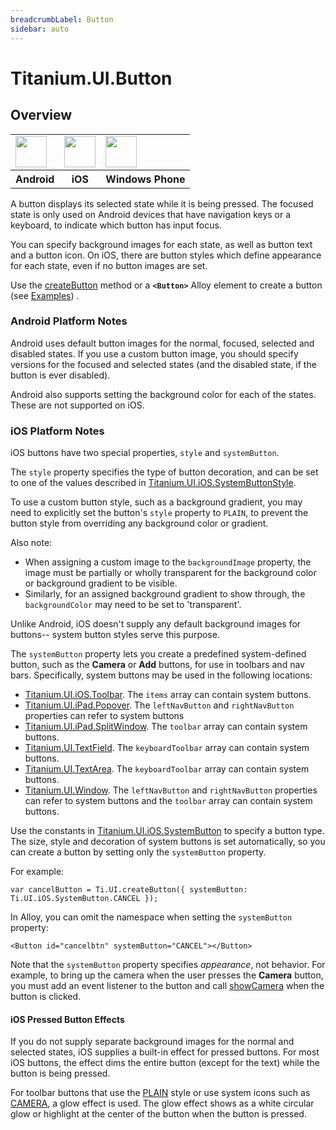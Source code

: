 ```yaml
---
breadcrumbLabel: Button
sidebar: auto
---
```


# Titanium.UI.Button

<ProxySummary/>

## Overview

<table id="platformComparison">
  <tr>
    <td><img src="images/button/button_android.png" height="50" /></td>
    <td><img src="images/button/button_ios.png" height="50" /></td>
    <td><img src="images/button/button_wp.png" height="50" /></td>
  </tr>
  <tr><th>Android</th><th>iOS</th><th>Windows Phone</th></tr>
</table>

A button displays its  selected state while it is being pressed. The focused state is
only used on Android devices that have navigation keys or a keyboard, to indicate
which button has input focus.

You can specify background images for each state, as well as button text and a button
icon. On iOS, there are button styles which define appearance for each state, even if
no button images are set.

Use the [createButton](Titanium.UI.createButton) method or a **`<Button>`** Alloy element to create a button
(see [Examples](#!/api/Titanium.UI.Button-examples)) .

### Android Platform Notes

Android uses default button images for the normal, focused, selected and disabled
states. If you use a custom button image, you should specify versions for the focused
and selected states (and the disabled state, if the button is ever disabled).

Android also supports setting the background color for each of the states. These are not
supported on iOS.

### iOS Platform Notes

iOS buttons have two special properties, `style` and `systemButton`.

The `style` property specifies the type of button decoration, and can be set to one
of the values described in [Titanium.UI.iOS.SystemButtonStyle](Titanium.UI.iOS.SystemButtonStyle).

To use a custom button style, such as a background gradient, you may need to explicitly set
the button's `style` property to `PLAIN`, to prevent the button style from overriding any background color or gradient.

Also note:

* When assigning a custom image to the `backgroundImage` property, the image must be
partially or wholly transparent for the background color or background gradient to be visible.
* Similarly, for an assigned background gradient to show through, the `backgroundColor` may need to be
set to 'transparent'.

Unlike Android, iOS doesn't supply any default background images for buttons--
system button styles serve this purpose.

The `systemButton` property lets you create a predefined system-defined button,
such as the **Camera** or **Add** buttons, for use in toolbars and nav bars.
Specifically, system buttons may be used in the following locations:

* [Titanium.UI.iOS.Toolbar](Titanium.UI.iOS.Toolbar). The `items` array can contain system buttons.
* [Titanium.UI.iPad.Popover](Titanium.UI.iPad.Popover). The `leftNavButton` and `rightNavButton` properties can
  refer to system buttons
* [Titanium.UI.iPad.SplitWindow](Titanium.UI.iPad.SplitWindow). The `toolbar` array can contain system buttons.
* [Titanium.UI.TextField](Titanium.UI.TextField). The `keyboardToolbar` array can contain system buttons.
* [Titanium.UI.TextArea](Titanium.UI.TextArea). The `keyboardToolbar` array can contain system buttons.
* [Titanium.UI.Window](Titanium.UI.Window). The `leftNavButton` and `rightNavButton` properties can refer to
  system buttons and the `toolbar` array can contain system buttons.

Use the constants in [Titanium.UI.iOS.SystemButton](Titanium.UI.iOS.SystemButton)
to specify a button type. The size, style and decoration of system buttons is set
automatically, so you can create a button by setting only the `systemButton` property.

For example:

    var cancelButton = Ti.UI.createButton({ systemButton: Ti.UI.iOS.SystemButton.CANCEL });

In Alloy, you can omit the namespace when setting the `systemButton` property:

    <Button id="cancelbtn" systemButton="CANCEL"></Button>

Note that the `systemButton` property specifies *appearance*, not behavior. For
example, to bring up the camera when the user presses the **Camera** button, you must
add an event listener to the button and call [showCamera](Titanium.Media.showCamera) when the
button is clicked.

#### iOS Pressed Button Effects

If you do not supply separate background images for the normal and selected states,
iOS supplies a built-in effect for pressed buttons. For most iOS buttons, the effect
dims the entire button (except for the text) while the button is being pressed.

For toolbar buttons that use the [PLAIN](Titanium.UI.iOS.SystemButtonStyle.PLAIN) style
or use system icons such as [CAMERA](Titanium.UI.iOS.SystemButton.CAMERA), a glow effect is
used. The glow effect shows as a white circular glow or highlight at the center of the button
when the button is pressed.

<ApiDocs/>
